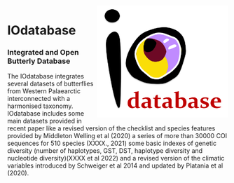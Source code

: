 <img src="https://github.com/leondap/images/blob/main/io_database.png?raw=true" width="300" img align="right">

# IOdatabase
### Integrated and Open Butterly Database

The IOdatabase integrates several datasets of butterflies from Western Palaearctic interconnected with a harmonised taxonomy. IOdatabase includes some main datasets provided in recent paper like a revised version of the checklist and species features provided by Middleton Welling et al (2020) a series of more than 30000 COI sequences for 510 species (XXXX., 2021) some basic indexes of genetic diversity (number of haplotypes, GST, DST, haplotype diversity and nucleotide diversity)(XXXX et al 2022) and a revised version of the climatic variables introduced by Schweiger et al 2014 and updated by Platania et al (2020).
